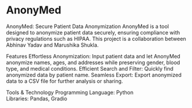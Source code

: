 # AnonyMed
AnonyMed: Secure Patient Data Anonymization
AnonyMed is a tool designed to anonymize patient data securely, ensuring compliance with privacy regulations such as HIPAA. This project is a collaboration between Abhinav Yadav and Marushika Shukla.

Features
Effortless Anonymization: Input patient data and let AnonyMed anonymize names, ages, and addresses while preserving gender, blood type, and medical conditions.
Efficient Search and Filter: Quickly find anonymized data by patient name.
Seamless Export: Export anonymized data to a CSV file for further analysis or sharing.

Tools & Technology
Programming Language: Python
Libraries: Pandas, Gradio

